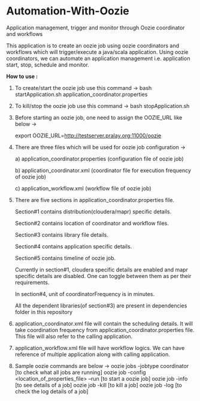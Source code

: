 # Automation-With-Oozie
Application management, trigger and monitor through Oozie coordinator and workflows

This application is to create an oozie job using oozie coordinators and workflows which will trigger/execute a java/scala application. Using oozie coordinators, we can automate an application management i.e. application start, stop, schedule and monitor. 

<B> How to use : </B>

1. To create/start the oozie job use this command -> bash startApplication.sh application_coordinator.properties
2. To kill/stop the oozie job use this command -> bash stopApplication.sh
3. Before starting an oozie job, one need to assign the OOZIE_URL like below ->
   
   export OOZIE_URL=http://testserver.pralay.org:11000/oozie

4. There are three files which will be used for oozie job configuration ->

   a) application_coordinator.properties (configuration file of oozie job)
   
   b) application_coordinator.xml (coordinator file for execution frequency of oozie job)
   
   c) application_workflow.xml (workflow file of oozie job)

5. There are five sections in application_coordinator.properties file. 

      Section#1 contains distribution(cloudera/mapr) specific details. 
      
      Section#2 contains location of coordinator and workflow files. 
      
      Section#3 contains library file details. 
      
      Section#4 contains application specific details. 
      
      Section#5 contains timeline of oozie job.
      
   Currently in section#1, cloudera specific details are enabled and mapr specific details are disabled. One can toggle between them as      per their requirements.
   
   In section#4, unit of coordinatorFrequency is in minutes.
   
   All the dependent libraries(of section#3) are present in dependencies folder in this repository
   
 6. application_coordinator.xml file will contain the scheduling details. It will take coordination frequency from
    application_coordinator.properties file. This file will also refer to the calling application.
    
7. application_workflow.xml file will have workflow logics. We can have reference of multiple application along with calling
   application.
   
8. Sample oozie commands are below ->
   oozie jobs -jobtype coordinator [to check what all jobs are running]
   oozie job -config <location_of_properties_file> –run [to start a oozie job]
   oozie job -info <JOBID> [to see details of a job]
   oozie job -kill <JOBID> [to kill a job]
   oozie job -log <JOBID> [to check the log details of a job]   


